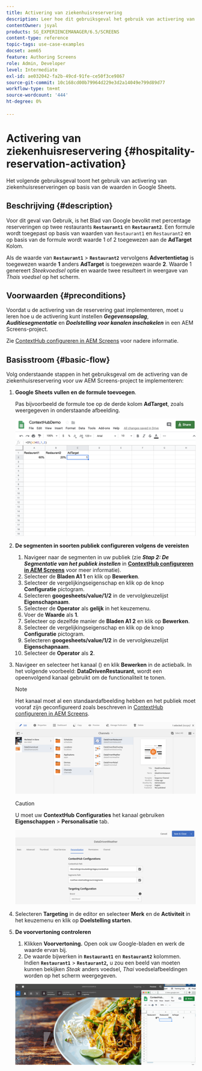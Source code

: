 ```yaml
---
title: Activering van ziekenhuisreservering
description: Leer hoe dit gebruiksgeval het gebruik van activering van ziekenhuisreservering aantoont op basis van de waarden in Google Sheets.
contentOwner: jsyal
products: SG_EXPERIENCEMANAGER/6.5/SCREENS
content-type: reference
topic-tags: use-case-examples
docset: aem65
feature: Authoring Screens
role: Admin, Developer
level: Intermediate
exl-id: ae032042-fa2b-49cd-91fe-ce50f3ce9867
source-git-commit: 10c168cd00b79964d229e3d2a14049e799d89d77
workflow-type: tm+mt
source-wordcount: '444'
ht-degree: 0%

---
```


# Activering van ziekenhuisreservering {#hospitality-reservation-activation}

Het volgende gebruiksgeval toont het gebruik van activering van ziekenhuisreserveringen op basis van de waarden in Google Sheets.

## Beschrijving {#description}

Voor dit geval van Gebruik, is het Blad van Google bevolkt met percentage reserveringen op twee restaurants **`Restaurant1`** en **`Restaurant2`**. Een formule wordt toegepast op basis van waarden van `Restaurant1` en `Restaurant2` en op basis van de formule wordt waarde 1 of 2 toegewezen aan de **AdTarget** Kolom.

Als de waarde van **`Restaurant1`** > **`Restaurant2`** vervolgens **Advertentietag** is toegewezen waarde **1** anders **AdTarget** is toegewezen waarde **2**. Waarde 1 genereert *Steekvoedsel* optie en waarde twee resulteert in weergave van *Thais voedsel* op het scherm.

## Voorwaarden {#preconditions}

Voordat u de activering van de reservering gaat implementeren, moet u leren hoe u de activering kunt instellen ***Gegevensopslag***, ***Auditiesegmentatie*** en ***Doelstelling voor kanalen inschakelen*** in een AEM Screens-project.

Zie [ContextHub configureren in AEM Screens](configuring-context-hub.md) voor nadere informatie.

## Basisstroom {#basic-flow}

Volg onderstaande stappen in het gebruiksgeval om de activering van de ziekenhuisreservering voor uw AEM Screens-project te implementeren:

1. **Google Sheets vullen en de formule toevoegen**.

   Pas bijvoorbeeld de formule toe op de derde kolom **AdTarget**, zoals weergegeven in onderstaande afbeelding.

   ![screen_shot_2019-04-29at94132am](assets/screen_shot_2019-04-29at94132am.png)

1. **De segmenten in soorten publiek configureren volgens de vereisten**

   1. Navigeer naar de segmenten in uw publiek (zie ***Stap 2: De Segmentatie van het publiek instellen*** in **[ContextHub configureren in AEM Screens](configuring-context-hub.md)** voor meer informatie).
   1. Selecteer de **Bladen A1 1** en klik op **Bewerken**.
   1. Selecteer de vergelijkingseigenschap en klik op de knop **Configuratie** pictogram.
   1. Selecteren **googesheets/value/1/2** in de vervolgkeuzelijst **Eigenschapnaam**.
   1. Selecteer de **Operator** als **gelijk** in het keuzemenu.
   1. Voer de **Waarde** als **1**.
   1. Selecteer op dezelfde manier de **Bladen A1 2** en klik op **Bewerken**.
   1. Selecteer de vergelijkingseigenschap en klik op de knop **Configuratie** pictogram.
   1. Selecteren **googesheets/value/1/2** in de vervolgkeuzelijst **Eigenschapnaam**.
   1. Selecteer de **Operator** als **2**.

1. Navigeer en selecteer het kanaal () en klik **Bewerken** in de actiebalk. In het volgende voorbeeld: **DataDrivenRestaurant**, wordt een opeenvolgend kanaal gebruikt om de functionaliteit te tonen.

   >[!NOTE]
   >
   >Het kanaal moet al een standaardafbeelding hebben en het publiek moet vooraf zijn geconfigureerd zoals beschreven in [ContextHub configureren in AEM Screens](configuring-context-hub.md).

   ![screen_shot_2019-05-08at14652pm](assets/screen_shot_2019-05-08at14652pm.png)

   >[!CAUTION]
   >
   >U moet uw **ContextHub** **Configuraties** het kanaal gebruiken **Eigenschappen** > **Personalisatie** tab.

   ![screen_shot_2019-05-08at114106am](assets/screen_shot_2019-05-08at114106am.png)

1. Selecteren **Targeting** in de editor en selecteer **Merk** en de **Activiteit** in het keuzemenu en klik op **Doelstelling starten**.
1. **De voorvertoning controleren**

   1. Klikken **Voorvertoning.** Open ook uw Google-bladen en werk de waarde ervan bij.
   1. De waarde bijwerken in **`Restaurant1`** en **`Restaurant2`** kolommen. Indien **`Restaurant1`** > **`Restaurant2`,** u zou een beeld van moeten kunnen bekijken *Steak* anders voedsel, *Thai* voedselafbeeldingen worden op het scherm weergegeven.

   ![result5](assets/result5.gif)
